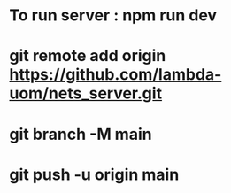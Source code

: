 # To run server : npm run dev

# git remote add origin https://github.com/lambda-uom/nets_server.git
# git branch -M main
# git push -u origin main